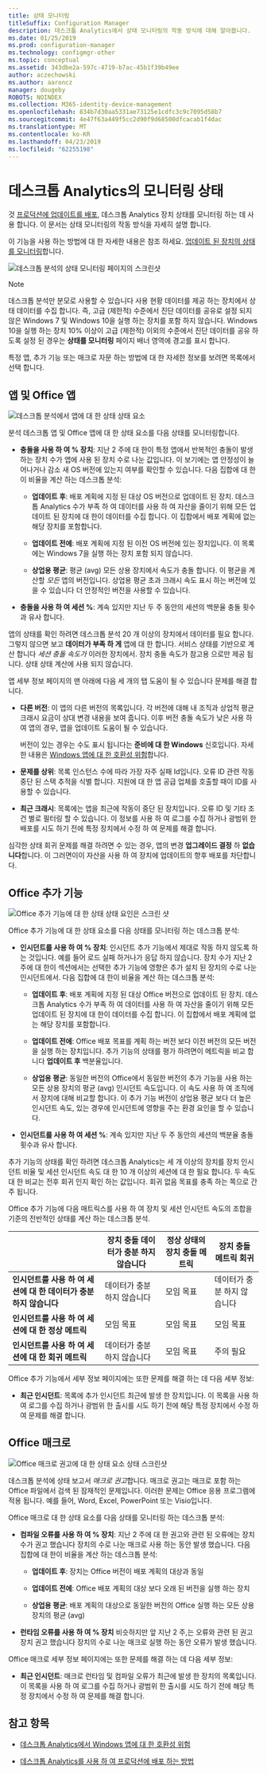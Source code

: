 ```yaml
---
title: 상태 모니터링
titleSuffix: Configuration Manager
description: 데스크톱 Analytics에서 상태 모니터링의 작동 방식에 대해 알아봅니다.
ms.date: 01/25/2019
ms.prod: configuration-manager
ms.technology: configmgr-other
ms.topic: conceptual
ms.assetid: 343dbe2a-597c-4719-b7ac-45b1f39b49ee
author: aczechowski
ms.author: aaroncz
manager: dougeby
ROBOTS: NOINDEX
ms.collection: M365-identity-device-management
ms.openlocfilehash: 834b7d30aa5331ae73125e1cdfc3c9c7095d58b7
ms.sourcegitcommit: 4e47f63a449f5cc2d90f9d68500dfcacab1f4dac
ms.translationtype: MT
ms.contentlocale: ko-KR
ms.lasthandoff: 04/23/2019
ms.locfileid: "62255198"
---
```

# <a name="health-status-monitoring-in-desktop-analytics"></a>데스크톱 Analytics의 모니터링 상태

것 [프로덕션에 업데이트를 배포](/sccm/desktop-analytics/deploy-prod), 데스크톱 Analytics 장치 상태를 모니터링 하는 데 사용 합니다. 이 문서는 상태 모니터링의 작동 방식을 자세히 설명 합니다.

이 기능을 사용 하는 방법에 대 한 자세한 내용은 참조 하세요. [업데이트 된 장치의 상태를 모니터링](/sccm/desktop-analytics/deploy-prod#bkmk_monitor)합니다.

![데스크톱 분석의 상태 모니터링 페이지의 스크린샷](media/monitor-health.png)

> [!NOTE]  
> 데스크톱 분석만 분모로 사용할 수 있습니다 사용 현황 데이터를 제공 하는 장치에서 상태 데이터를 수집 합니다. 즉, 고급 (제한적) 수준에서 진단 데이터를 공유로 설정 되지 않은 Windows 7 및 Windows 10을 실행 하는 장치를 포함 하지 않습니다. Windows 10을 실행 하는 장치 10% 이상이 고급 (제한적) 이외의 수준에서 진단 데이터를 공유 하도록 설정 된 경우는 **상태를 모니터링** 페이지 배너 영역에 경고를 표시 합니다.  

특정 앱, 추가 기능 또는 매크로 자문 하는 방법에 대 한 자세한 정보를 보려면 목록에서 선택 합니다. 



## <a name="apps-and-office-apps"></a>앱 및 Office 앱

![데스크톱 분석에서 앱에 대 한 상태 상태 요소](media/monitor-health-status-factors.png)

분석 데스크톱 앱 및 Office 앱에 대 한 상태 요소를 다음 상태를 모니터링합니다.

- **충돌을 사용 하 여 % 장치**: 지난 2 주에 대 한이 특정 앱에서 반복적인 충돌이 발생 하는 장치 수가 앱에 사용 된 장치 수로 나눈 값입니다. 이 보기에는 앱 안정성이 늘어나거나 감소 새 OS 버전에 있는지 여부를 확인할 수 있습니다. 다음 집합에 대 한이 비율을 계산 하는 데스크톱 분석:  

    - **업데이트 후**: 배포 계획에 지정 된 대상 OS 버전으로 업데이트 된 장치. 데스크톱 Analytics 수가 부족 하 여 데이터를 사용 하 여 자산을 줄이기 위해 모든 업데이트 된 장치에 대 한이 데이터를 수집 합니다. 이 집합에서 배포 계획에 없는 해당 장치를 포함합니다.  

    - **업데이트 전에**: 배포 계획에 지정 된 이전 OS 버전에 있는 장치입니다. 이 목록에는 Windows 7을 실행 하는 장치 포함 되지 않습니다.   

    - **상업용 평균**: 평균 (avg) 모든 상용 장치에서 속도가 충돌 합니다. 이 평균을 계산할 *모든* 앱의 버전입니다. 상업용 평균 초과 크래시 속도 표시 하는 버전에 있을 수 있습니다 더 안정적인 버전을 사용할 수 있습니다.  

- **충돌을 사용 하 여 세션 %**: 계속 있지만 지난 두 주 동안의 세션의 백분율 충돌 횟수과 유사 합니다.  

앱의 상태를 확인 하려면 데스크톱 분석 20 개 이상의 장치에서 데이터를 필요 합니다. 그렇지 않으면 보고 **데이터가 부족 하 게** 앱에 대 한 합니다. 서비스 상태를 기반으로 계산 합니다 *세션 충돌 속도가* 이러한 장치에서. 장치 충돌 속도가 참고용 으로만 제공 됩니다. 상태 상태 계산에 사용 되지 않습니다.

앱 세부 정보 페이지의 맨 아래에 다음 세 개의 탭 도움이 될 수 있습니다 문제를 해결 합니다.

- **다른 버전**: 이 앱의 다른 버전의 목록입니다. 각 버전에 대해 내 조직과 상업적 평균 크래시 요금이 상대 변경 내용을 보여 줍니다. 이후 버전 충돌 속도가 낮은 사용 하 여 앱의 경우, 앱을 업데이트 도움이 될 수 있습니다.  

    버전이 있는 경우는 수도 표시 됩니다는 **준비에 대 한 Windows** 신호입니다. 자세한 내용은 [Windows 앱에 대 한 호환성 위험](/sccm/desktop-analytics/compat-risk#risk-assessment-engine)합니다.  

- **문제를 상위**: 목록 인스턴스 수에 따라 가장 자주 실패 Id입니다. 오류 ID 관련 작동 중단 된 스택 추적을 식별 합니다. 지원에 대 한 앱 공급 업체를 호출할 때이 ID를 사용할 수 있습니다.  

- **최근 크래시**:  목록에는 앱을 최근에 작동이 중단 된 장치입니다. 오류 ID 및 기타 조건 별로 필터링 할 수 있습니다. 이 정보를 사용 하 여 로그를 수집 하거나 광범위 한 배포를 시도 하기 전에 특정 장치에서 수정 하 여 문제를 해결 합니다.  

심각한 상태 회귀 문제를 해결 하려면 수 있는 경우, 앱의 변경 **업그레이드 결정** 하 **없습니다**합니다. 이 그러면이이 자산을 사용 하 여 장치에 업데이트의 향후 배포를 차단합니다.



## <a name="office-add-ins"></a>Office 추가 기능

![Office 추가 기능에 대 한 상태 상태 요인은 스크린 샷](media/office-add-in-health-status-factors.png)

Office 추가 기능에 대 한 상태 요소를 다음 상태를 모니터링 하는 데스크톱 분석:

- **인시던트를 사용 하 여 % 장치**: 인시던트 추가 기능에서 제대로 작동 하지 않도록 하는 것입니다. 예를 들어 로드 실패 하거나가 응답 하지 않습니다. 장치 수가 지난 2 주에 대 한이 섹션에서는 선택한 추가 기능에 영향은 추가 설치 된 장치의 수로 나눈 인시던트에서. 다음 집합에 대 한이 비율을 계산 하는 데스크톱 분석:  

    - **업데이트 후**: 배포 계획에 지정 된 대상 Office 버전으로 업데이트 된 장치. 데스크톱 Analytics 수가 부족 하 여 데이터를 사용 하 여 자산을 줄이기 위해 모든 업데이트 된 장치에 대 한이 데이터를 수집 합니다. 이 집합에서 배포 계획에 없는 해당 장치를 포함합니다.  

    - **업데이트 전에**: Office 배포 목표를 계획 하는 버전 보다 이전 버전의 모든 버전을 실행 하는 장치입니다. <!-- This does not include {include min version of Office}  --> 추가 기능의 상태를 평가 하려면이 메트릭을 비교 합니다 **업데이트 후** 백분율입니다.  

    - **상업용 평균**: 동일한 버전의 Office에서 동일한 버전의 추가 기능을 사용 하는 모든 상용 장치의 평균 (avg) 인시던트 속도입니다. 이 속도 사용 하 여 조직에서 장치에 대해 비교할 합니다. 이 추가 기능 버전이 상업용 평균 보다 더 높은 인시던트 속도, 있는 경우에 인시던트에 영향을 주는 환경 요인을 할 수 있습니다.  

- **인시던트를 사용 하 여 세션 %**: 계속 있지만 지난 두 주 동안의 세션의 백분율 충돌 횟수과 유사 합니다.  

추가 기능의 상태를 확인 하려면 데스크톱 Analytics는 세 개 이상의 장치를 장치 인시던트 비율 및 세션 인시던트 속도 대 한 10 개 이상의 세션에 대 한 필요 합니다. 두 속도 대 한 비교는 전후 회귀 인지 확인 하는 값입니다. 회귀 없음 목표를 충족 하는 쪽으로 간주 됩니다. 

Office 추가 기능에 다음 매트릭스를 사용 하 여 장치 및 세션 인시던트 속도의 조합을 기준의 전반적인 상태를 계산 하는 데스크톱 분석.

|  | 장치 충돌 데이터가 충분 하지 않습니다  | 정상 상태의 장치 충돌 메트릭 | 장치 충돌 메트릭 회귀 |
|----------------|---------------------|-----------------------|------------------------|
| **인시던트를 사용 하 여 세션에 대 한 데이터가 충분 하지 않습니다**| 데이터가 충분 하지 않습니다| 모임 목표 | 데이터가 충분 하지 않습니다 |
| **인시던트를 사용 하 여 세션에 대 한 정상 메트릭** | 모임 목표 | 모임 목표 | 모임 목표 |
| **인시던트를 사용 하 여 세션에 대 한 회귀 메트릭** | 데이터가 충분 하지 않습니다 | 모임 목표 | 주의 필요 |


Office 추가 기능에서 세부 정보 페이지에는 또한 문제를 해결 하는 데 다음 세부 정보: 

- **최근 인시던트**: 목록에 추가 인시던트 최근에 발생 한 장치입니다. 이 목록을 사용 하 여 로그를 수집 하거나 광범위 한 출시를 시도 하기 전에 해당 특정 장치에서 수정 하 여 문제를 해결 합니다.  



## <a name="office-macros"></a>Office 매크로

![Office 매크로 권고에 대 한 상태 요소 상태 스크린샷](media/office-macros-health-status-factors.png)

데스크톱 분석에 상태 보고서 *매크로 권고*합니다. 매크로 권고는 매크로 포함 하는 Office 파일에서 검색 된 잠재적인 문제입니다. 이러한 문제는 Office 응용 프로그램에 적용 됩니다. 예를 들어, Word, Excel, PowerPoint 또는 Visio입니다. 

Office 매크로 대 한 상태 요소를 다음 상태를 모니터링 하는 데스크톱 분석:

- **컴파일 오류를 사용 하 여 % 장치**: 지난 2 주에 대 한 권고와 관련 된 오류에는 장치 수가 권고 했습니다 장치의 수로 나눈 매크로 사용 하는 동안 발생 했습니다. 다음 집합에 대 한이 비율을 계산 하는 데스크톱 분석: 

    - **업데이트 후**: 장치는 Office 버전이 배포 계획의 대상과 동일  

    - **업데이트 전에**: Office 배포 계획의 대상 보다 오래 된 버전을 실행 하는 장치  

    - **상업용 평균**: 배포 계획의 대상으로 동일한 버전의 Office 실행 하는 모든 상용 장치의 평균 (avg)  

- **런타임 오류를 사용 하 여 % 장치** 비슷하지만 앞 지난 2 주,는 오류와 관련 된 권고 장치 권고 했습니다 장치의 수로 나눈 매크로 실행 하는 동안 오류가 발생 했습니다.  

Office 매크로 세부 정보 페이지에는 또한 문제를 해결 하는 데 다음 세부 정보: 

- **최근 인시던트**: 매크로 런타임 및 컴파일 오류가 최근에 발생 한 장치의 목록입니다. 이 목록을 사용 하 여 로그를 수집 하거나 광범위 한 출시를 시도 하기 전에 해당 특정 장치에서 수정 하 여 문제를 해결 합니다.



## <a name="see-also"></a>참고 항목

- [데스크톱 Analytics에서 Windows 앱에 대 한 호환성 위험](/sccm/desktop-analytics/compat-risk)  

- [데스크톱 Analytics를 사용 하 여 프로덕션에 배포 하는 방법](/sccm/desktop-analytics/deploy-prod)  
